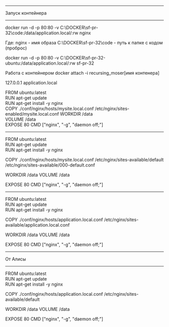*************************************************************************************
Запуск контейнера
************************************************************************************
docker run -d -p 80:80 -v C:\DOCKER\sf-pr-32\code:/data/application.local/:rw nginx

Где: nginx - имя образа
C:\DOCKER\sf-pr-32\code - путь к папке с кодом (проброс)



docker run -d -p 80:80 -v C:\DOCKER\sf-pr-32-ubuntu:/data/application.local/:rw sf-pr-32




Работа с контейнером 
docker attach -i recursing_moser[имя контенера]

127.0.0.1 application.local


FROM ubuntu:latest  
RUN apt-get update  
RUN apt-get install -y nginx  
COPY ./conf/nginx/hosts/mysite.local.conf /etc/nginx/sites-enabled/mysite.local.conf 
WORKDIR /data  
VOLUME /data  
EXPOSE 80
CMD ["nginx", "-g", "daemon off;"]


**************************************************
FROM ubuntu:latest  
RUN apt-get update  
RUN apt-get install -y nginx  

COPY ./conf/nginx/hosts/mysite.local.conf /etc/nginx/sites-available/default /etc/nginx/sites-available/000-default.conf 

WORKDIR /data 
VOLUME /data  

EXPOSE 80
CMD ["nginx", "-g", "daemon off;"]


********************************************************************************************************************
FROM ubuntu:latest  
RUN apt-get update  
RUN apt-get install -y nginx  

COPY ./conf/nginx/hosts/application.local.conf /etc/nginx/sites-available/application.local.conf

WORKDIR /data 
VOLUME /data  

EXPOSE 80
CMD ["nginx", "-g", "daemon off;"]


**********************************************************
От Алисы
*********************************************************
FROM ubuntu:latest  
RUN apt-get update  
RUN apt-get install -y nginx  

COPY ./conf/nginx/hosts/application.local.conf /etc/nginx/sites-available/default

WORKDIR /data 
VOLUME /data  

EXPOSE 80
CMD ["nginx", "-g", "daemon off;"]